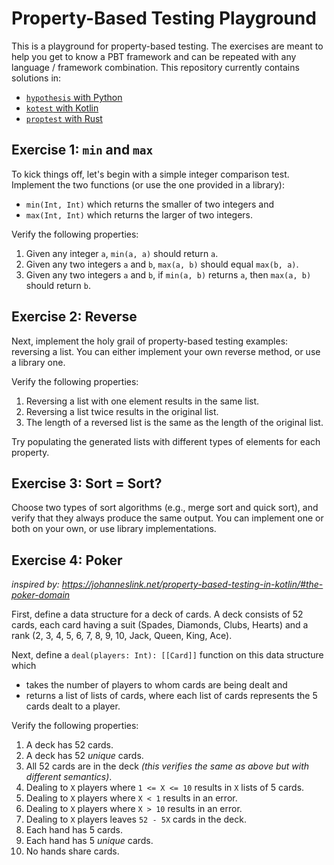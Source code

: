 # Property-Based Testing Playground

This is a playground for property-based testing.
The exercises are meant to help you get to know a PBT framework
    and can be repeated with any language / framework combination.
This repository currently contains solutions in:
* [`hypothesis` with Python](./python-hypothesis) 
* [`kotest` with Kotlin](./kotlin-kotest)
* [`proptest` with Rust](./rust-proptest)

## Exercise 1: `min` and `max`

To kick things off, let's begin with a simple integer comparison test.
Implement the two functions (or use the one provided in a library):
* `min(Int, Int)` which returns the smaller of two integers and
* `max(Int, Int)` which returns the larger  of two integers.

Verify the following properties:
1. Given any integer `a`, `min(a, a)` should return `a`.
2. Given any two integers `a` and `b`, `max(a, b)` should equal `max(b, a)`.
3. Given any two integers `a` and `b`, if  `min(a, b)` returns `a`, then `max(a, b)` should return `b`.

## Exercise 2: Reverse

Next, implement the holy grail of property-based testing examples: reversing a list.
You can either implement your own reverse method, or use a library one.

Verify the following properties:
1. Reversing a list with one element results in the same list.
2. Reversing a list twice results in the original list.
3. The length of a reversed list is the same as the length of the original list.

Try populating the generated lists with different types of elements for each property.

## Exercise 3: Sort = Sort?

Choose two types of sort algorithms (e.g., merge sort and quick sort), and verify that they always produce the same output.
You can implement one or both on your own, or use library implementations.

## Exercise 4: Poker

*inspired by: https://johanneslink.net/property-based-testing-in-kotlin/#the-poker-domain*

First, define a data structure for a deck of cards.
A deck consists of 52 cards, each card having
    a suit (Spades, Diamonds, Clubs, Hearts) and
    a rank (2, 3, 4, 5, 6, 7, 8, 9, 10, Jack, Queen, King, Ace).

Next, define a `deal(players: Int): [[Card]]` function on this data structure which
* takes the number of players to whom cards are being dealt and
* returns a list of lists of cards, where each list of cards represents the 5 cards dealt to a player.

Verify the following properties:
1. A deck has 52 cards.
2. A deck has 52 *unique* cards.
3. All 52 cards are in the deck *(this verifies the same as above but with different semantics)*.
4. Dealing to `X` players where `1 <= X <= 10` results in `X` lists of 5 cards.
5. Dealing to `X` players where `X < 1` results in an error.
6. Dealing to `X` players where `X > 10` results in an error.
7. Dealing to `X` players leaves `52 - 5X` cards in the deck.
8. Each hand has 5 cards.
9. Each hand has 5 *unique* cards.
10. No hands share cards.
